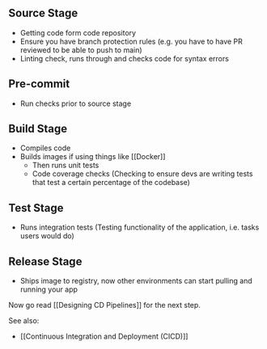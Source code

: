 
## Source Stage
- Getting code form code repository
- Ensure you have branch protection rules (e.g. you have to have PR reviewed to be able to push to main)
- Linting check, runs through and checks code for syntax errors

## Pre-commit
- Run checks prior to source stage

## Build Stage
- Compiles code
- Builds images if using things like [[Docker]]
	- Then runs unit tests
	- Code coverage checks (Checking to ensure devs are writing tests that test a certain percentage of the codebase)

## Test Stage
- Runs integration tests (Testing functionality of the application, i.e. tasks users would do)

## Release Stage
- Ships image to registry, now other environments can start pulling and running your app

Now go read [[Designing CD Pipelines]] for the next step.


See also:
- [[Continuous Integration and Deployment (CICD)]]